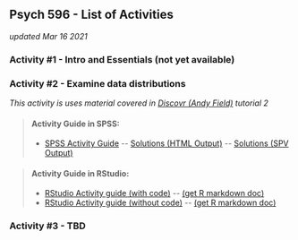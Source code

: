 ## Psych 596 - List of Activities
*updated Mar 16 2021*


### Activity #1 - Intro and Essentials (not yet available)
<!--
> #### Activity Guide in SPSS:
> - [SPSS Activity Guide](intro-essentials/spss/intro-essentials-instructions.md) 

> #### 	Activity Guide in RStudio:
> - [RStudio Activity guide (with code)](intro-essentials/r_docs/intro-essentials-instructions-w-code.html) -- [(get R markdown doc)](intro-essentials/r_docs/intro-essentials-instructions-w-code.Rmd)  
> - [RStudio Activity guide (without code)](intro-essentials/r_docs/intro-essentials-instructions-nocode.html) -- [(get R markdown doc)](intro-essentials/r_docs/intro-essentials-instructions-nocode.Rmd)  
-->

### Activity #2 - Examine data distributions  
*This activity is uses material covered in [Discovr (Andy Field)](https://www.discovr.rocks/discovr/) tutorial 2*  

> #### Activity Guide in SPSS:
> - [SPSS Activity Guide](examine-read/spss/examine-read-instructions-spss.md) -- [Solutions (HTML Output)](examine-read/spss/examine-read-output-spss.htm) -- [Solutions (SPV Output)](examine-read/spss/examine-read-output-spss.html)

<!-- -->
> #### 	Activity Guide in RStudio:
> - [RStudio Activity guide (with code)](examine-read/r_docs/examine-read-instructions-w-code.html) -- [(get R markdown doc)](examine-read/r_docs/examine-read-instructions-w-code.Rmd)  
> - [RStudio Activity guide (without code)](examine-read/r_docs/examine-read-instructions-nocode.html) -- [(get R markdown doc)](examine-read/r_docs/examine-read-instructions-nocode.Rmd)  

### Activity #3 - TBD
    
  
